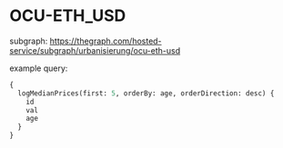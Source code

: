 # OCU-ETH_USD

subgraph: https://thegraph.com/hosted-service/subgraph/urbanisierung/ocu-eth-usd

example query:

```graphql
{
  logMedianPrices(first: 5, orderBy: age, orderDirection: desc) {
    id
    val
    age
  }
}
```

